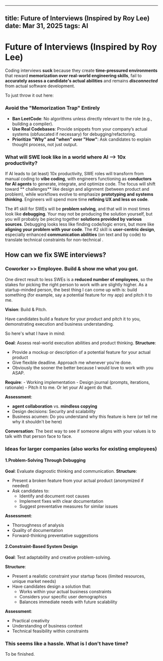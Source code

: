 
---
title: Future of Interviews (Inspired by Roy Lee)
date: Mar 31, 2025
tags: AI
---




# Future of Interviews (Inspired by Roy Lee)
Coding interviews **suck** because they create **time-pressured environments** that reward **memorization over real-world engineering skills**, fail to **accurately assess a candidate's actual abilities** and  remains ***disconnected*** from actual software development.

To just throw it out here:

### **Avoid the "Memorization Trap" Entirely**  
- **Ban LeetCode**: No algorithms unless directly relevant to the role (e.g., building a compiler).  
- **Use Real Codebases**: Provide snippets from your company’s actual systems (obfuscated if necessary) for debugging/refactoring.  
- **Prioritize "Why" and "when" over "How"**: Ask candidates to explain thought process, not just output.  

### What will SWE look like in a world where AI --> 10x productivity?
If AI leads to (at least) 10x productivity, SWE roles will transform from manual coding to **vibe coding**, with engineers functioning as **conductors for AI agents** to generate, integrate, and optimize code. The focus will shift toward ** challenges** like design and alignment (between product and problem), while workflows evolve to emphasize **prototyping and systems thinking**. Engineers will spend more time **refining UX and less on code**.


The #1 skill for SWEs will be **problem solving**, and that will in most times look like **debugging**. Your may not be producing the solution yourself, but you will probably be piecing together **solutions provided by various sources**. Debugging looks less like finding code/logic errors, but more like **aligning your problem with your code**. The #2 skill is **user-centric design**, especially enhanced **communication abilities** (on text and by code) to translate technical constraints for non-technical . 


## How can we fix SWE interviews?

### Coworker >> Employee. Build & show me what you got. 
One direct result to less SWEs is a **reduced number of employees**, so the stakes for picking the right person to work with are slightly higher. As a startup-minded person, the best thing I can come up with is: build something (for example, say a potential feature for my app) and pitch it to me. 

**Vision**: Build & Pitch.

Have candidates build a feature for your product and pitch it to you, demonstrating execution and business understanding.

So here's what I have in mind: 

**Goal**: Assess real-world execution abilities and product thinking. 
**Structure**:

-   Provide a mockup or description of a potential feature for your actual product
-   Give flexible deadline. Approach me whenever you're done. 
-  Obviously the sooner the better because I would love to work with you ASAP. 

**Require**:
    -   Working implementation
    -   Design journal (prompts, iterations, rationale)
    -   Pitch it to me. Or let your AI agent do that. 

**Assessment**:
-    **agent collaboration** vs. **mindless copying**
-   Design decisions: Security and scalability
-   Business acumen: Do you understand why this feature is here (or tell me why it shouldn't be here) 

**Conversation**:
The best way to see if someone aligns with your values is to talk with that person face to face. 


### Ideas for larger companies (also works for existing employees) 


####  1.Problem-Solving Through Debugging

**Goal**: Evaluate diagnostic thinking and communication. 
**Structure**:

-   Present a broken feature from your actual product (anonymized if needed)
-   Ask candidates to:
    -   Identify and document root causes
    -   Implement fixes with clear documentation
    -   Suggest preventative measures for similar issues

 **Assessment**:
-   Thoroughness of analysis
-   Quality of documentation
-   Forward-thinking preventative suggestions

#### 2.Constraint-Based System Design

**Goal**: Test adaptability and creative problem-solving.

 **Structure**:

-   Present a realistic constraint your startup faces (limited resources, unique market needs)
-   Have candidates design a solution that:
    -   Works within your actual business constraints
    -   Considers your specific user demographics
    -   Balances immediate needs with future scalability

 **Assessment**:
-   Practical creativity
-   Understanding of business context
-   Technical feasibility within constraints


### This seems like a hassle. What is I don't have time? 


To be finished. 